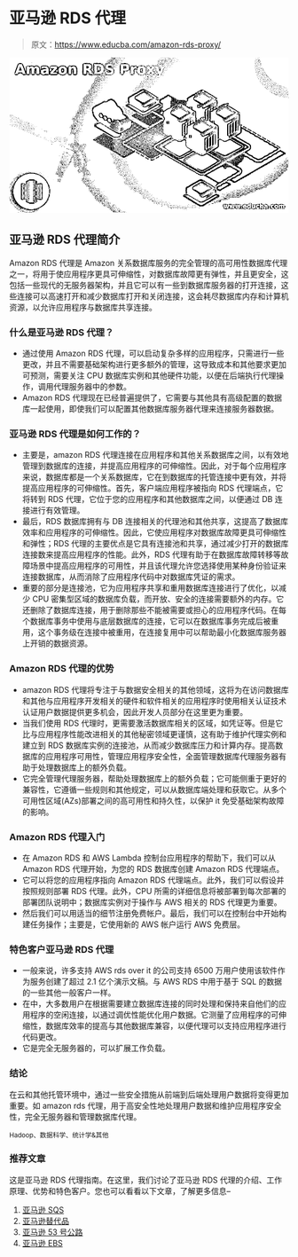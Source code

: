 # 亚马逊 RDS 代理

> 原文：<https://www.educba.com/amazon-rds-proxy/>

![Amazon RDS Proxy](img/bef605435d759c7cb11938b2b1e46495.png)



## 亚马逊 RDS 代理简介

Amazon RDS 代理是 Amazon 关系数据库服务的完全管理的高可用性数据库代理之一，将用于使应用程序更具可伸缩性，对数据库故障更有弹性，并且更安全，这包括一些现代的无服务器架构，并且它可以有一些到数据库服务器的打开连接，这些连接可以高速打开和减少数据库打开和关闭连接，这会耗尽数据库内存和计算机资源，以允许应用程序与数据库共享连接。

### 什么是亚马逊 RDS 代理？

*   通过使用 Amazon RDS 代理，可以启动复杂多样的应用程序，只需进行一些更改，并且不需要基础架构进行更多额外的管理，这导致成本和其他要求更加可预测，需要关注 CPU 数据库实例和其他硬件功能，以便在后端执行代理操作，调用代理服务器中的参数。
*   Amazon RDS 代理现在已经普遍提供了，它需要与其他具有高级配置的数据库一起使用，即使我们可以配置其他数据库服务器代理来连接服务器数据。

### 亚马逊 RDS 代理是如何工作的？

*   主要是，amazon RDS 代理连接在应用程序和其他关系数据库之间，以有效地管理到数据库的连接，并提高应用程序的可伸缩性。因此，对于每个应用程序来说，数据库都是一个关系数据库，它在到数据库的托管连接中更有效，并将提高应用程序的可伸缩性。首先，客户端应用程序被指向 RDS 代理端点，它将转到 RDS 代理，它位于您的应用程序和其他数据库之间，以便通过 DB 连接进行有效管理。
*   最后，RDS 数据库拥有与 DB 连接相关的代理池和其他共享，这提高了数据库效率和应用程序的可伸缩性。因此，它使应用程序对数据库故障更具可伸缩性和弹性；RDS 代理的主要优点是它具有连接池和共享，通过减少打开的数据库连接数来提高应用程序的性能。此外，RDS 代理有助于在数据库故障转移等故障场景中提高应用程序的可用性，并且该代理允许您选择使用某种身份验证来连接数据库，从而消除了应用程序代码中对数据库凭证的需求。
*   重要的部分是连接池，它为应用程序共享和重用数据库连接进行了优化，以减少 CPU 密集型区域的数据库负载，而开放、安全的连接需要额外的内存。它还删除了数据库连接，用于删除那些不能被需要或担心的应用程序代码。在每个数据库事务中使用与底层数据库的连接，它可以在数据库事务完成后被重用，这个事务级在连接中被重用，在连接复用中可以帮助最小化数据库服务器上开销的数据资源。

### Amazon RDS 代理的优势

*   amazon RDS 代理将专注于与数据安全相关的其他领域，这将为在访问数据库和其他与应用程序开发相关的硬件和软件相关的应用程序时使用相关认证技术认证用户数据提供更多机会，因此开发人员部分在这里更为重要。
*   当我们使用 RDS 代理时，更需要激活数据库相关的区域，如凭证等。但是它比与应用程序性能改进相关的其他秘密领域更谨慎，这有助于维护代理实例和建立到 RDS 数据库实例的连接池，从而减少数据库压力和计算内存。提高数据库的应用程序可用性，管理应用程序安全性，全面管理数据库代理服务器有助于处理数据库上的额外负载。
*   它完全管理代理服务器，帮助处理数据库上的额外负载；它可能侧重于更好的兼容性，它遵循一些规则和其他规定，可以从数据库端处理和获取它。从多个可用性区域(AZs)部署之间的高可用性和持久性，以保护 it 免受基础架构故障的影响。

### Amazon RDS 代理入门

*   在 Amazon RDS 和 AWS Lambda 控制台应用程序的帮助下，我们可以从 Amazon RDS 代理开始，为您的 RDS 数据库创建 Amazon RDS 代理端点。
*   它可以将您的应用程序指向 Amazon RDS 代理端点。此外，我们可以假设并按照规则部署 RDS 代理。此外，CPU 所需的详细信息将被部署到每次部署的部署团队说明中；数据库实例对于操作与 AWS 相关的 RDS 代理更为重要。
*   然后我们可以用适当的细节注册免费帐户。最后，我们可以在控制台中开始构建任务操作；主要是，它使用新的 AWS 帐户运行 AWS 免费层。

### 特色客户亚马逊 RDS 代理

*   一般来说，许多支持 AWS rds over it 的公司支持 6500 万用户使用该软件作为服务创建了超过 2.1 亿个演示文稿。与 AWS RDS 中用于基于 SQL 的数据的一些其他一般客户一样。
*   在中，大多数用户在根据需要建立数据库连接的同时处理和保持来自他们的应用程序的空闲连接，以通过调优性能优化用户数据。它测量了应用程序的可伸缩性，数据库效率的提高与其他数据库兼容，以便代理可以支持应用程序进行代码更改。
*   它是完全无服务器的，可以扩展工作负载。

### 结论

在云和其他托管环境中，通过一些安全措施从前端到后端处理用户数据将变得更加重要。如 amazon rds 代理，用于高安全性地处理用户数据和维护应用程序安全性，完全无服务器和管理数据库代理。

<small>Hadoop、数据科学、统计学&其他</small>

### 推荐文章

这是亚马逊 RDS 代理指南。在这里，我们讨论了亚马逊 RDS 代理的介绍、工作原理、优势和特色客户。您也可以看看以下文章，了解更多信息–

1.  [亚马逊 SQS](https://www.educba.com/amazon-sqs/)
2.  [亚马逊替代品](https://www.educba.com/amazon-alternatives/)
3.  [亚马逊 53 号公路](https://www.educba.com/amazon-route-53/)
4.  [亚马逊 EBS](https://www.educba.com/amazon-ebs/)






